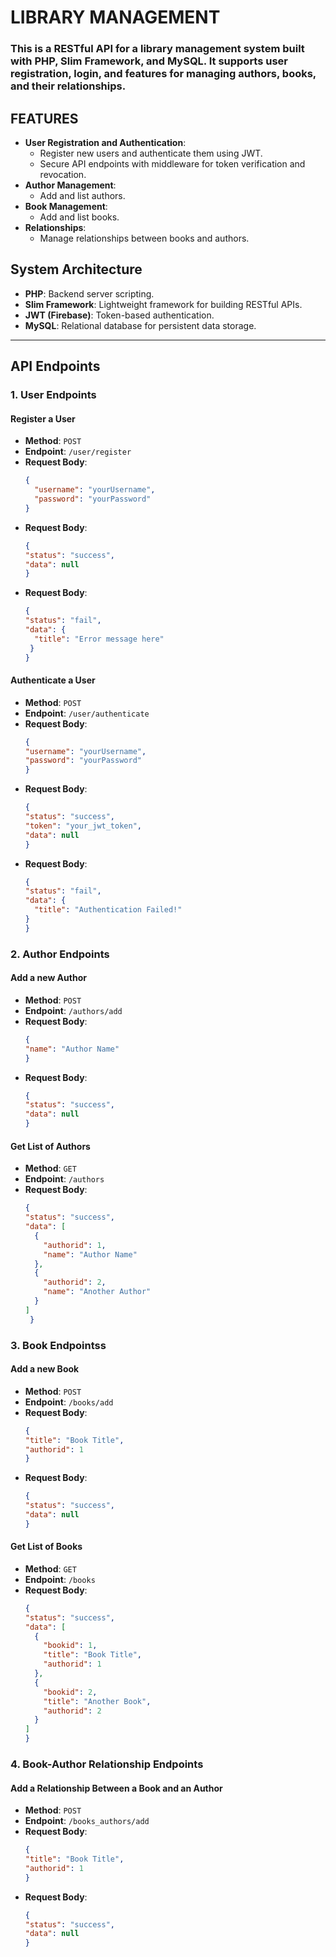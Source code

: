 # LIBRARY MANAGEMENT 
### This is a RESTful API for a library management system built with PHP, Slim Framework, and MySQL. It supports user registration, login, and features for managing authors, books, and their relationships.
## FEATURES
- **User Registration and Authentication**:
  - Register new users and authenticate them using JWT.
  - Secure API endpoints with middleware for token verification and revocation.
- **Author Management**:
  - Add and list authors.
- **Book Management**:
  - Add and list books.
- **Relationships**:
  - Manage relationships between books and authors.

## System Architecture

- **PHP**: Backend server scripting.
- **Slim Framework**: Lightweight framework for building RESTful APIs.
- **JWT (Firebase)**: Token-based authentication.
- **MySQL**: Relational database for persistent data storage.

---

## API Endpoints

### 1. **User Endpoints**

#### **Register a User**
- **Method**: `POST`
- **Endpoint**: `/user/register`
- **Request Body**:
  ```json
  {
    "username": "yourUsername",
    "password": "yourPassword"
  }
- **Request Body**:
  ```json
  {
  "status": "success",
  "data": null
  }
- **Request Body**:
  ```json
  {
  "status": "fail",
  "data": {
    "title": "Error message here"
   }
  }

#### **Authenticate  a User**
- **Method**: `POST`
- **Endpoint**: `/user/authenticate`
- **Request Body**:
  ```json
  {
  "username": "yourUsername",
  "password": "yourPassword"
  }
- **Request Body**:
  ```json
  {
  "status": "success",
  "token": "your_jwt_token",
  "data": null
  }
- **Request Body**:
  ```json
  {
  "status": "fail",
  "data": {
    "title": "Authentication Failed!"
  }
  }
### 2. **Author Endpoints**

#### **Add a new Author**
- **Method**: `POST`
- **Endpoint**: `/authors/add`
- **Request Body**:
  ```json
  {
  "name": "Author Name"
  }
- **Request Body**:
  ```json
  {
  "status": "success",
  "data": null
  }
#### **Get List of Authors**
- **Method**: `GET`
- **Endpoint**: `/authors`
- **Request Body**:
  ```json
  {
  "status": "success",
  "data": [
    {
      "authorid": 1,
      "name": "Author Name"
    },
    {
      "authorid": 2,
      "name": "Another Author"
    }
  ]
   }

### 3. **Book Endpointss**

#### **Add a new Book**
- **Method**: `POST`
- **Endpoint**: `/books/add`
- **Request Body**:
  ```json
  {
  "title": "Book Title",
  "authorid": 1
  }
- **Request Body**:
  ```json
  {
  "status": "success",
  "data": null
  }
#### **Get List of Books**
- **Method**: `GET`
- **Endpoint**: `/books`
- **Request Body**:
  ```json
  {
  "status": "success",
  "data": [
    {
      "bookid": 1,
      "title": "Book Title",
      "authorid": 1
    },
    {
      "bookid": 2,
      "title": "Another Book",
      "authorid": 2
    }
  ]
  }

### 4. **Book-Author Relationship Endpoints**

#### **Add a Relationship Between a Book and an Author**
- **Method**: `POST`
- **Endpoint**: `/books_authors/add`
- **Request Body**:
  ```json
  {
  "title": "Book Title",
  "authorid": 1
  }
- **Request Body**:
  ```json
  {
  "status": "success",
  "data": null
  }
 
